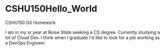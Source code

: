 # CSHU150Hello_World
CSHU150 Git Homework

I am in my sr year at Boise State seeking a CS degree. Currently studying a lot of Cloud Dev. 
I think when I graduate I'd like to look for a job working as a DevOps Engineer. 
